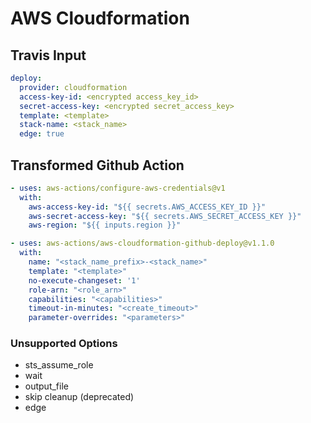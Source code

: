 # AWS Cloudformation

## Travis Input

```yaml
deploy:
  provider: cloudformation
  access-key-id: <encrypted access_key_id>
  secret-access-key: <encrypted secret_access_key>
  template: <template>
  stack-name: <stack_name>
  edge: true
```

## Transformed Github Action

```yaml
- uses: aws-actions/configure-aws-credentials@v1
  with:
    aws-access-key-id: "${{ secrets.AWS_ACCESS_KEY_ID }}"
    aws-secret-access-key: "${{ secrets.AWS_SECRET_ACCESS_KEY }}"
    aws-region: "${{ inputs.region }}"

- uses: aws-actions/aws-cloudformation-github-deploy@v1.1.0
  with:
    name: "<stack_name_prefix>-<stack_name>"
    template: "<template>"
    no-execute-changeset: '1'
    role-arn: "<role_arn>"
    capabilities: "<capabilities>"
    timeout-in-minutes: "<create_timeout>"
    parameter-overrides: "<parameters>"
```

### Unsupported Options

- sts_assume_role
- wait
- output_file
- skip cleanup (deprecated)
- edge
